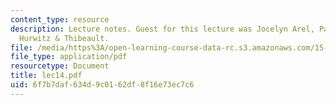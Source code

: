 ```yaml
---
content_type: resource
description: Lecture notes. Guest for this lecture was Jocelyn Arel, Partner, Testa
  Hurwitz & Thibeault.
file: /media/https%3A/open-learning-course-data-rc.s3.amazonaws.com/15-617-the-law-of-corporate-finance-and-financial-markets-spring-2004/6f7b7daf634d9c0162df8f16e73ec7c6_lec14.pdf
file_type: application/pdf
resourcetype: Document
title: lec14.pdf
uid: 6f7b7daf-634d-9c01-62df-8f16e73ec7c6
---
```

